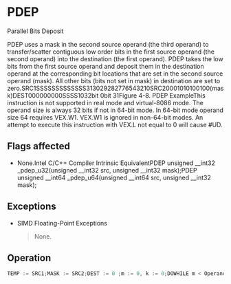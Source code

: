 # PDEP

Parallel Bits Deposit

PDEP uses a mask in the second source operand (the third operand) to transfer/scatter contiguous low order bits in the first source operand (the second operand) into the destination (the first operand).
PDEP takes the low bits from the first source operand and deposit them in the destination operand at the corresponding bit locations that are set in the second source operand (mask).
All other bits (bits not set in mask) in destination are set to zero.SRC1SSSSSSSSSSSSS313029282776543210SRC20001010100100(mask)DEST000000000SSSS1032bit 0bit 31Figure 4-8.
 PDEP ExampleThis instruction is not supported in real mode and virtual-8086 mode.
The operand size is always 32 bits if not in 64-bit mode.
In 64-bit mode operand size 64 requires VEX.W1.
VEX.W1 is ignored in non-64-bit modes.
An attempt to execute this instruction with VEX.L not equal to 0 will cause #UD.

## Flags affected

- None.Intel C/C++ Compiler Intrinsic EquivalentPDEP unsigned __int32 _pdep_u32(unsigned __int32 src, unsigned __int32 mask);PDEP unsigned __int64 _pdep_u64(unsigned __int64 src, unsigned __int32 mask);

## Exceptions

- SIMD Floating-Point Exceptions
  > None.

## Operation

```C
TEMP := SRC1;MASK := SRC2;DEST := 0 ;m := 0, k := 0;DOWHILE m < OperandSizeIF MASK[ m] = 1 THENDEST[ m] := TEMP[ k];    k := k+ 1;FI
```
